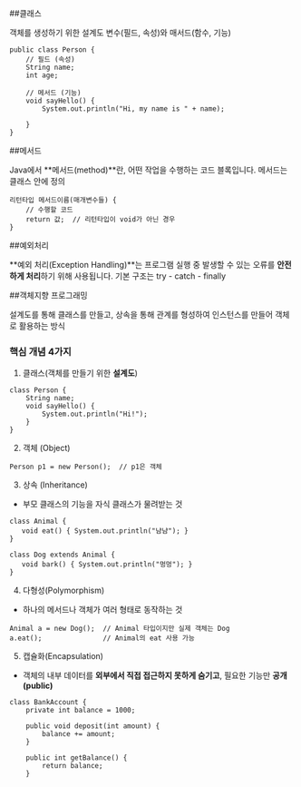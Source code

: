 ##클래스

객체를 생성하기 위한 설계도
변수(필드, 속성)와 매서드(함수, 기능)

```
public class Person {
    // 필드 (속성)
    String name;
    int age;

    // 메서드 (기능)
    void sayHello() {
        System.out.println("Hi, my name is " + name);

    }
}
```

##메서드
  
Java에서 **메서드(method)**란, 어떤 작업을 수행하는 코드 블록입니다. 메서드는 클래스 안에 정의

```
리턴타입 메서드이름(매개변수들) {
    // 수행할 코드
    return 값;  // 리턴타입이 void가 아닌 경우
}
```



##예외처리

**예외 처리(Exception Handling)**는 프로그램 실행 중 발생할 수 있는 오류를 **안전하게 처리**하기 위해 사용됩니다. 기본 구조는 try - catch - finally


##객체지향 프로그래밍 

설계도를 통해 클래스를 만들고, 상속을 통해 관계를 형성하여 인스턴스를 만들어 객체로 활용하는 방식

### 핵심 개념 4가지
1. 클래스(객체를 만들기 위한 **설계도**)
```
class Person {
    String name;
    void sayHello() {
        System.out.println("Hi!");
    }
}
```

2. 객체 (Object)
```
Person p1 = new Person();  // p1은 객체
```

3. 상속 (Inheritance)
 - 부모 클래스의 기능을 자식 클래스가 물려받는 것
 ```
class Animal {
    void eat() { System.out.println("냠냠"); }
}

class Dog extends Animal {
    void bark() { System.out.println("멍멍"); }
}
```

4. 다형성(Polymorphism)
- 하나의 메서드나 객체가 여러 형태로 동작하는 것
```
Animal a = new Dog();  // Animal 타입이지만 실제 객체는 Dog
a.eat();               // Animal의 eat 사용 가능
```

5. 캡슐화(Encapsulation)
- 객체의 내부 데이터를 **외부에서 직접 접근하지 못하게 숨기고**, 필요한 기능만 **공개(public)**
```
class BankAccount {
    private int balance = 1000;

    public void deposit(int amount) {
        balance += amount;
    }

    public int getBalance() {
        return balance;
    }

```
